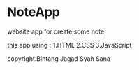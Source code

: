 # NoteApp

website app for create some note

this app using :
1.HTML
2.CSS
3.JavaScript

copyright.Bintang  Jagad Syah Sana
